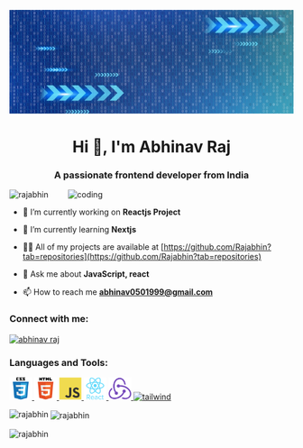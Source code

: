 ![logo](https://github.com/Rajabhin/Rajabhin/blob/main/Background.jpg)
<h1 align="center">Hi 👋, I'm Abhinav Raj</h1>
<h3 align="center">A passionate frontend developer from India</h3>

<img align="right" alt="coding" width="400" src="https://user-images.githubusercontent.com/55389276/140866485-8fb1c876-9a8f-4d6a-98dc-08c4981eaf70.gif">

<p align="left"> <img src="https://komarev.com/ghpvc/?username=rajabhin&label=Profile%20views&color=0e75b6&style=flat" alt="rajabhin" /> </p>

- 🔭 I’m currently working on **Reactjs Project**

- 🌱 I’m currently learning **Nextjs**

- 👨‍💻 All of my projects are available at [https://github.com/Rajabhin?tab=repositories](https://github.com/Rajabhin?tab=repositories)

- 💬 Ask me about **JavaScript, react**

- 📫 How to reach me **abhinav0501999@gmail.com**

<h3 align="left">Connect with me:</h3>
<p align="left">
<a href="https://linkedin.com/in/abhinav raj" target="blank"><img align="center" src="https://raw.githubusercontent.com/rahuldkjain/github-profile-readme-generator/master/src/images/icons/Social/linked-in-alt.svg" alt="abhinav raj" height="30" width="40" /></a>
</p>

<h3 align="left">Languages and Tools:</h3>
<p align="left"> <a href="https://www.w3schools.com/css/" target="_blank" rel="noreferrer"> <img src="https://raw.githubusercontent.com/devicons/devicon/master/icons/css3/css3-original-wordmark.svg" alt="css3" width="40" height="40"/> </a> <a href="https://www.w3.org/html/" target="_blank" rel="noreferrer"> <img src="https://raw.githubusercontent.com/devicons/devicon/master/icons/html5/html5-original-wordmark.svg" alt="html5" width="40" height="40"/> </a> <a href="https://developer.mozilla.org/en-US/docs/Web/JavaScript" target="_blank" rel="noreferrer"> <img src="https://raw.githubusercontent.com/devicons/devicon/master/icons/javascript/javascript-original.svg" alt="javascript" width="40" height="40"/> </a> <a href="https://reactjs.org/" target="_blank" rel="noreferrer"> <img src="https://raw.githubusercontent.com/devicons/devicon/master/icons/react/react-original-wordmark.svg" alt="react" width="40" height="40"/> </a> <a href="https://redux.js.org" target="_blank" rel="noreferrer"> <img src="https://raw.githubusercontent.com/devicons/devicon/master/icons/redux/redux-original.svg" alt="redux" width="40" height="40"/> </a> <a href="https://tailwindcss.com/" target="_blank" rel="noreferrer"> <img src="https://www.vectorlogo.zone/logos/tailwindcss/tailwindcss-icon.svg" alt="tailwind" width="40" height="40"/> </a> </p>

<p><img align="left" src="https://github-readme-stats.vercel.app/api/top-langs?username=rajabhin&show_icons=true&locale=en&layout=compact" alt="rajabhin" /></p>

<p>&nbsp;<img align="center" src="https://github-readme-stats.vercel.app/api?username=rajabhin&show_icons=true&locale=en" alt="rajabhin" /></p>

<p><img align="center" src="https://github-readme-streak-stats.herokuapp.com/?user=rajabhin&" alt="rajabhin" /></p>
